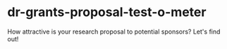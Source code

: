 # dr-grants-proposal-test-o-meter
How attractive is your research proposal to potential sponsors?  Let's find out!
